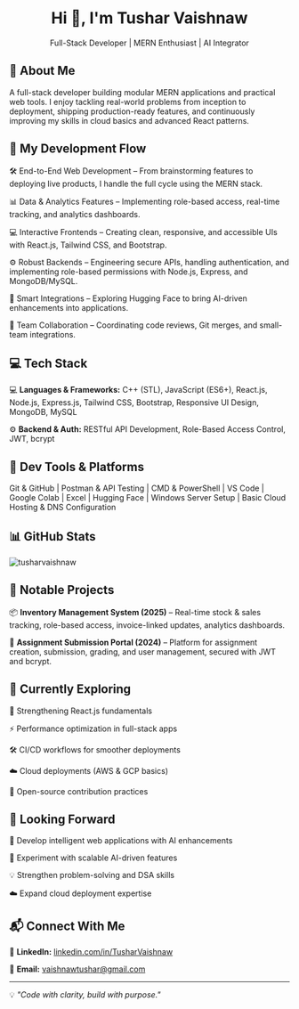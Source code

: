 
<h1 align="center">Hi 👋, I'm Tushar Vaishnaw</h1>  
<p align="center">Full-Stack Developer | MERN Enthusiast | AI Integrator</p>  

## 💬 About Me
A full-stack developer building modular MERN applications and practical web tools. I enjoy tackling real-world problems from inception to deployment, shipping production-ready features, and continuously improving my skills in cloud basics and advanced React patterns.

## 🔬 My Development Flow

🛠 End-to-End Web Development – From brainstorming features to deploying live products, I handle the full cycle using the MERN stack.

📊 Data & Analytics Features – Implementing role-based access, real-time tracking, and analytics dashboards.

💻 Interactive Frontends – Creating clean, responsive, and accessible UIs with React.js, Tailwind CSS, and Bootstrap.

⚙️ Robust Backends – Engineering secure APIs, handling authentication, and implementing role-based permissions with Node.js, Express, and MongoDB/MySQL.

🤖 Smart Integrations – Exploring Hugging Face to bring AI-driven enhancements into applications.

🤝 Team Collaboration – Coordinating code reviews, Git merges, and small-team integrations.

## 💻 Tech Stack
💻 **Languages & Frameworks:** C++ (STL), JavaScript (ES6+), React.js, Node.js, Express.js, Tailwind CSS, Bootstrap, Responsive UI Design, MongoDB, MySQL

⚙️ **Backend & Auth:** RESTful API Development, Role-Based Access Control, JWT, bcrypt

## 🧰 Dev Tools & Platforms
Git & GitHub | Postman & API Testing | CMD & PowerShell | VS Code | Google Colab | Excel | Hugging Face | Windows Server Setup | Basic Cloud Hosting & DNS Configuration

## 📊 GitHub Stats
<!-- 
<p align="left">  
<img align="center" src="https://github-readme-stats.vercel.app/api/top-langs?username=tusharvaishnaw&show_icons=true&locale=en&layout=compact" alt="tusharvaishnaw" />  
</p>  
-->
<p align="left">  
<img align="center" src="https://github-readme-stats.vercel.app/api?username=tusharvaishnaw&show_icons=true&locale=en" alt="tusharvaishnaw" />  
</p>


## 📌 Notable Projects
📦 **Inventory Management System (2025)** – Real-time stock & sales tracking, role-based access, invoice-linked updates, analytics dashboards.

📝 **Assignment Submission Portal (2024)** – Platform for assignment creation, submission, grading, and user management, secured with JWT and bcrypt.

 ## 🌱 Currently Exploring

🚀 Strengthening React.js fundamentals

⚡ Performance optimization in full-stack apps

🛠 CI/CD workflows for smoother deployments

☁️ Cloud deployments (AWS & GCP basics)

🌟 Open-source contribution practices


## 🔭 Looking Forward

🤖 Develop intelligent web applications with AI enhancements

🧩 Experiment with scalable AI-driven features

💡 Strengthen problem-solving and DSA skills

☁️ Expand cloud deployment expertise


## 📬 Connect With Me
💼 **LinkedIn:** [linkedin.com/in/TusharVaishnaw](https://linkedin.com/in/TusharVaishnaw)

📧 **Email:** [vaishnawtushar@gmail.com](mailto:vaishnawtushar@gmail.com)

---
💡 *"Code with clarity, build with purpose."*
